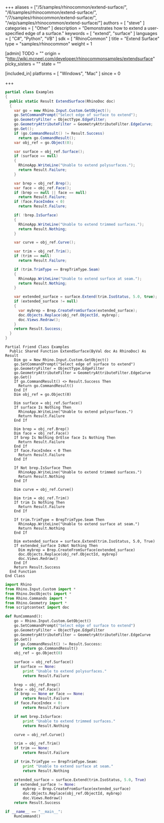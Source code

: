 +++
aliases = ["/5/samples/rhinocommon/extend-surface/", "/6/samples/rhinocommon/extend-surface/", "/7/samples/rhinocommon/extend-surface/", "/wip/samples/rhinocommon/extend-surface/"]
authors = [ "steve" ]
categories = [ "Other" ]
description = "Demonstrates how to extend a user-specified edge of a surface."
keywords = [ "extend", "surface" ]
languages = [ "C#", "Python", "VB" ]
sdk = [ "RhinoCommon" ]
title = "Extend Surface"
type = "samples/rhinocommon"
weight = 1

[admin]
TODO = ""
origin = "http://wiki.mcneel.com/developer/rhinocommonsamples/extendsurface"
picky_sisters = ""
state = ""

[included_in]
platforms = [ "Windows", "Mac" ]
since = 0

+++

<div class="codetab-content" id="cs">

```cs
partial class Examples
{
  public static Result ExtendSurface(RhinoDoc doc)
  {
    var go = new Rhino.Input.Custom.GetObject();
    go.SetCommandPrompt("Select edge of surface to extend");
    go.GeometryFilter = ObjectType.EdgeFilter;
    go.GeometryAttributeFilter = GeometryAttributeFilter.EdgeCurve;
    go.Get();
    if (go.CommandResult() != Result.Success)
      return go.CommandResult();
    var obj_ref = go.Object(0);

    var surface = obj_ref.Surface();
    if (surface == null)
    {
      RhinoApp.WriteLine("Unable to extend polysurfaces.");
      return Result.Failure;
    }

    var brep = obj_ref.Brep();
    var face = obj_ref.Face();
    if (brep == null || face == null)
      return Result.Failure;
    if (face.FaceIndex < 0)
      return Result.Failure;

    if( !brep.IsSurface)
    {
      RhinoApp.WriteLine("Unable to extend trimmed surfaces.");
      return Result.Nothing;
    }

    var curve = obj_ref.Curve();

    var trim = obj_ref.Trim();
    if (trim == null)
      return Result.Failure;

    if (trim.TrimType == BrepTrimType.Seam)
    {
      RhinoApp.WriteLine("Unable to extend surface at seam.");
      return Result.Nothing;
    }

    var extended_surface = surface.Extend(trim.IsoStatus, 5.0, true);
    if (extended_surface != null)
    {
      var mybrep = Brep.CreateFromSurface(extended_surface);
      doc.Objects.Replace(obj_ref.ObjectId, mybrep);
      doc.Views.Redraw();
    }
    return Result.Success;
  }
}
```

</div>


<div class="codetab-content" id="vb">

```vbnet
Partial Friend Class Examples
  Public Shared Function ExtendSurface(ByVal doc As RhinoDoc) As Result
	Dim go = New Rhino.Input.Custom.GetObject()
	go.SetCommandPrompt("Select edge of surface to extend")
	go.GeometryFilter = ObjectType.EdgeFilter
	go.GeometryAttributeFilter = GeometryAttributeFilter.EdgeCurve
	go.Get()
	If go.CommandResult() <> Result.Success Then
	  Return go.CommandResult()
	End If
	Dim obj_ref = go.Object(0)

	Dim surface = obj_ref.Surface()
	If surface Is Nothing Then
	  RhinoApp.WriteLine("Unable to extend polysurfaces.")
	  Return Result.Failure
	End If

	Dim brep = obj_ref.Brep()
	Dim face = obj_ref.Face()
	If brep Is Nothing OrElse face Is Nothing Then
	  Return Result.Failure
	End If
	If face.FaceIndex < 0 Then
	  Return Result.Failure
	End If

	If Not brep.IsSurface Then
	  RhinoApp.WriteLine("Unable to extend trimmed surfaces.")
	  Return Result.Nothing
	End If

	Dim curve = obj_ref.Curve()

	Dim trim = obj_ref.Trim()
	If trim Is Nothing Then
	  Return Result.Failure
	End If

	If trim.TrimType = BrepTrimType.Seam Then
	  RhinoApp.WriteLine("Unable to extend surface at seam.")
	  Return Result.Nothing
	End If

	Dim extended_surface = surface.Extend(trim.IsoStatus, 5.0, True)
	If extended_surface IsNot Nothing Then
	  Dim mybrep = Brep.CreateFromSurface(extended_surface)
	  doc.Objects.Replace(obj_ref.ObjectId, mybrep)
	  doc.Views.Redraw()
	End If
	Return Result.Success
  End Function
End Class
```

</div>


<div class="codetab-content" id="py">

```python
import Rhino
from Rhino.Input.Custom import *
from Rhino.DocObjects import *
from Rhino.Commands import *
from Rhino.Geometry import *
from scriptcontext import doc

def RunCommand():
    go = Rhino.Input.Custom.GetObject()
    go.SetCommandPrompt("Select edge of surface to extend")
    go.GeometryFilter = ObjectType.EdgeFilter
    go.GeometryAttributeFilter = GeometryAttributeFilter.EdgeCurve
    go.Get()
    if go.CommandResult() != Result.Success:
        return go.CommandResult()
    obj_ref = go.Object(0)

    surface = obj_ref.Surface()
    if surface == None:
        print "Unable to extend polysurfaces."
        return Result.Failure

    brep = obj_ref.Brep()
    face = obj_ref.Face()
    if brep == None or face == None:
        return Result.Failure
    if face.FaceIndex < 0:
        return Result.Failure

    if not brep.IsSurface:
        print "Unable to extend trimmed surfaces."
        return Result.Nothing

    curve = obj_ref.Curve()

    trim = obj_ref.Trim()
    if trim == None:
        return Result.Failure

    if trim.TrimType == BrepTrimType.Seam:
        print "Unable to extend surface at seam."
        return Result.Nothing

    extended_surface = surface.Extend(trim.IsoStatus, 5.0, True)
    if extended_surface != None:
        mybrep = Brep.CreateFromSurface(extended_surface)
        doc.Objects.Replace(obj_ref.ObjectId, mybrep)
        doc.Views.Redraw()
    return Result.Success

if __name__ == "__main__":
    RunCommand()
```

</div>
